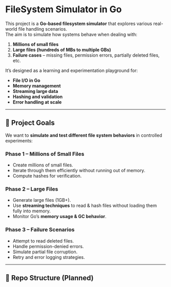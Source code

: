 # FileSystem Simulator in Go

This project is a **Go-based filesystem simulator** that explores various real-world file handling scenarios.  
The aim is to simulate how systems behave when dealing with:

1. **Millions of small files**  
2. **Large files (hundreds of MBs to multiple GBs)**  
3. **Failure cases** – missing files, permission errors, partially deleted files, etc.

It’s designed as a learning and experimentation playground for:
- **File I/O in Go**
- **Memory management**
- **Streaming large data**
- **Hashing and validation**
- **Error handling at scale**

---

## 🚀 Project Goals

We want to **simulate and test different file system behaviors** in controlled experiments:

### Phase 1 – Millions of Small Files
- Create millions of small files.
- Iterate through them efficiently without running out of memory.
- Compute hashes for verification.

### Phase 2 – Large Files
- Generate large files (1GB+).
- Use **streaming techniques** to read & hash files without loading them fully into memory.
- Monitor Go’s **memory usage & GC behavior**.

### Phase 3 – Failure Scenarios
- Attempt to read deleted files.
- Handle permission-denied errors.
- Simulate partial file corruption.
- Retry and error logging strategies.

---

## 📂 Repo Structure (Planned)

